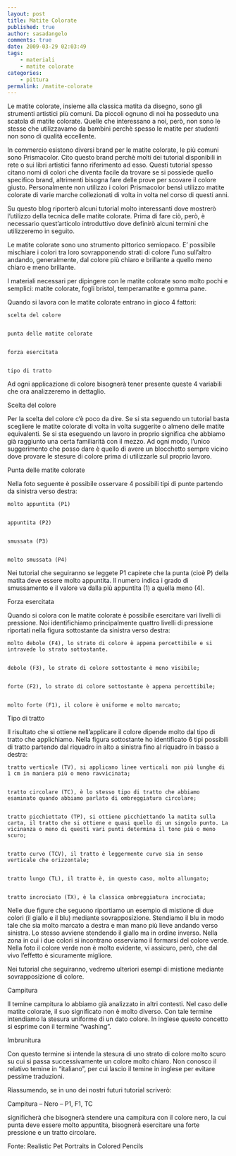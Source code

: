 ```yaml
---
layout: post
title: Matite Colorate
published: true
author: sasadangelo
comments: true
date: 2009-03-29 02:03:49
tags:
    - materiali
    - matite colorate
categories:
    - pittura
permalink: /matite-colorate
---
```




  Le matite colorate, insieme alla classica matita da disegno, sono gli strumenti artistici più comuni. Da piccoli ognuno di noi ha posseduto una scatola di matite colorate. Quelle che interessano a noi, però, non sono le stesse che utilizzavamo da bambini perchè spesso le matite per studenti non sono di qualità eccellente.





  In commercio esistono diversi brand per le matite colorate, le più comuni sono Prismacolor. Cito questo brand perchè molti dei tutorial disponibili in rete o sui libri artistici fanno riferimento ad esso. Questi tutorial spesso citano nomi di colori che diventa facile da trovare se si possiede quello specifico brand, altrimenti bisogna fare delle prove per scovare il colore giusto. Personalmente non utilizzo i colori Prismacolor bensì utilizzo matite colorate di varie marche collezionati di volta in volta nel corso di questi anni.



  Su questo blog riporterò alcuni tutorial molto interessanti dove mostrerò l&#8217;utilizzo della tecnica delle matite colorate. Prima di fare ciò, però, è necessario quest&#8217;articolo introduttivo dove definirò alcuni termini che utilizzeremo in seguito.



  Le matite colorate sono uno strumento pittorico semiopaco. E&#8217; possibile mischiare i colori tra loro sovrapponendo strati di colore l&#8217;uno sull&#8217;altro andando, generalmente, dal colore più chiaro e brillante a quello meno chiaro e meno brillante.



  I materiali necessari per dipingere con le matite colorate sono molto pochi e semplici: matite colorate, fogli bristol, temperamatite e gomma pane.





  Quando si lavora con le matite colorate entrano in gioco 4 fattori:



  
    scelta del colore
  
  
    punta delle matite colorate
  
  
    forza esercitata
  
  
    tipo di tratto
  



  Ad ogni applicazione di colore bisognerà tener presente queste 4 variabili che ora analizzeremo in dettaglio.



  Scelta del colore



  Per la scelta del colore c&#8217;è poco da dire. Se si sta seguendo un tutorial basta scegliere le matite colorate di volta in volta suggerite o almeno delle matite equivalenti. Se si sta eseguendo un lavoro in proprio significa che abbiamo già raggiunto una certa familiarità con il mezzo. Ad ogni modo, l&#8217;unico suggerimento che posso dare è quello di avere un blocchetto sempre vicino dove provare le stesure di colore prima di utilizzarle sul proprio lavoro.



  Punta delle matite colorate



  Nella foto seguente è possibile osservare 4 possibili tipi di punte partendo da sinistra verso destra:



  
    molto appuntita (P1)
  
  
    appuntita (P2)
  
  
    smussata (P3)
  
  
    molto smussata (P4)
  



  Nei tutorial che seguiranno se leggete P1 capirete che la punta (cioè P) della matita deve essere molto appuntita. Il numero indica i grado di smussamento e il valore va dalla più appuntita (1) a quella meno (4).





  Forza esercitata



  Quando si colora con le matite colorate è possibile esercitare vari livelli di pressione. Noi identifichiamo principalmente quattro livelli di pressione riportati nella figura sottostante da sinistra verso destra:



  
    molto debole (F4), lo strato di colore è appena percettibile e si intravede lo strato sottostante.
  
  
    debole (F3), lo strato di colore sottostante è meno visibile;
  
  
    forte (F2), lo strato di colore sottostante è appena percettibile;
  
  
    molto forte (F1), il colore è uniforme e molto marcato;
  



  



  Tipo di tratto



  Il risultato che si ottiene nell&#8217;applicare il colore dipende molto dal tipo di tratto che applichiamo. Nella figura sottostante ho identificato 6 tipi possibili di tratto partendo dal riquadro in alto a sinistra fino al riquadro in basso a destra:



  
    tratto verticale (TV), si applicano linee verticali non più lunghe di 1 cm in maniera più o meno ravvicinata;
  
  
    tratto circolare (TC), è lo stesso tipo di tratto che abbiamo esaminato quando abbiamo parlato di ombreggiatura circolare;
  
  
    tratto picchiettato (TP), si ottiene picchiettando la matita sulla carta, il tratto che si ottiene e quasi quello di un singolo punto. La vicinanza o meno di questi vari punti determina il tono più o meno scuro;
  
  
    tratto curvo (TCV), il tratto è leggermente curvo sia in senso verticale che orizzontale;
  
  
    tratto lungo (TL), il tratto è, in questo caso, molto allungato;
  
  
    tratto incrociato (TX), è la classica ombreggiatura incrociata;
  



  



  Nelle due figure che seguono riportiamo un esempio di mistione di due colori (il giallo e il blu) mediante sovrapposizione. Stendiamo il blu in modo tale che sia molto marcato a destra e man mano più lieve andando verso sinistra. Lo stesso avviene stendendo il giallo ma in ordine inverso. Nella zona in cui i due colori si incontrano osserviamo il formarsi del colore verde. Nella foto il colore verde non è molto evidente, vi assicuro, però, che dal vivo l&#8217;effetto è sicuramente migliore.



  



  



  Nei tutorial che seguiranno, vedremo ulteriori esempi di mistione mediante sovrapposizione di colore.



  Campitura



  Il temine campitura lo abbiamo già analizzato in altri contesti. Nel caso delle matite colorate, il suo significato non è molto diverso. Con tale termine intendiamo la stesura uniforme di un dato colore. In inglese questo concetto si esprime con il termine &#8220;washing&#8221;.



  



  Imbrunitura



  Con questo termine si intende la stesura di uno strato di colore molto scuro su cui si passa successivamente un colore molto chiaro. Non conosco il relativo temine in &#8220;italiano&#8221;, per cui lascio il temine in inglese per evitare pessime traduzioni.



  



  Riassumendo, se in uno dei nostri futuri tutorial scriverò:



  Campitura &#8211; Nero &#8211; P1, F1, TC



  significherà che bisognerà stendere una campitura con il colore nero, la cui punta deve essere molto appuntita, bisognerà esercitare una forte pressione e un tratto circolare.



  Fonte: Realistic Pet Portraits in Colored Pencils
